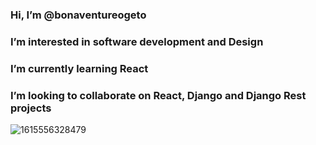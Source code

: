 ### Hi, I’m @bonaventureogeto

### I’m interested in software development and Design
### I’m currently learning React
### I’m looking to collaborate on React, Django and Django Rest projects
![1615556328479](https://user-images.githubusercontent.com/39027629/111861471-8028fb80-895f-11eb-9bd9-58560d164b1e.jpeg)



<!--
**bonaventureogeto/bonaventureogeto** is a ✨ _special_ ✨ repository because its `README.md` (this file) appears on your GitHub profile.



